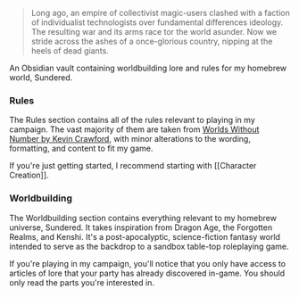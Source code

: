 >Long ago, an empire of collectivist magic-users clashed with a faction of individualist technologists over fundamental differences ideology. The resulting war and its arms race tor the world asunder. Now we stride across the ashes of a once-glorious country, nipping at the heels of dead giants.

An Obsidian vault containing worldbuilding lore and rules for my homebrew world, Sundered.
### Rules
The Rules section contains all of the rules relevant to playing in my campaign. The vast majority of them are taken from [Worlds Without Number by Kevin Crawford](https://www.drivethrurpg.com/en/product/348791/worlds-without-number), with minor alterations to the wording, formatting, and content to fit my game.

If you're just getting started, I recommend starting with [[Character Creation]].
### Worldbuilding
The Worldbuilding section contains everything relevant to my homebrew universe, Sundered. It takes inspiration from Dragon Age, the Forgotten Realms, and Kenshi. It's a post-apocalyptic, science-fiction fantasy world intended to serve as the backdrop to a sandbox table-top roleplaying game.

If you're playing in my campaign, you'll notice that you only have access to articles of lore that your party has already discovered in-game. You should only read the parts you're interested in.